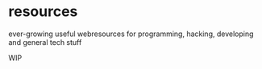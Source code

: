# resources
ever-growing useful webresources for programming, hacking, developing and general tech stuff

WIP
